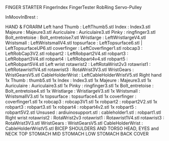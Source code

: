 


FINGER STARTER
    FingerIndex
    FingerTester
    RobRing
    Servo-Pulley

InMoovInBrest :

HAND & FORARM
	Left hand
		Thumb : LeftThumb5.stl
		Index : Index3.stl
		Majeure : Majeure3.stl
		Auriculaire : Auriculaire3.stl
		Pinky : ringfinger3.stl
		Bolt_entretoise : Bolt_entretoise7.stl
		Wristlarge : LeftWristlargeV4.stl
		Wristsmall : LeftWristsmallV4.stl
		topsurface : LeftTopsurface6.stl | LeftTopsurfaceUP6.stl
		coverfinger : LeftCoverfinger1.stl
		robcap3 : LeftRobCap3V2.stl
		robpart2 : LeftRobpart2V4.stl
		robpart3 : LeftRobpart3V4.stl
		robpart4 : LeftRobpart4v4.stl
		robpart5 : LeftRobpart5V4.stl
	Left wrist
		rotawrist2 : LeftRotaWrist2v3
		rotawrist1 : LeftRotawrist1V4.stl
		rotawrist3 : RotaWrist3V3.stl
		WristGears : WristGearsV5.stl
		CableHolderWrist : LeftCableHolderWristV5.stl
	Right hand
		1x Thumb : thumb5.stl
		1x Index : Index3.stl
		1x Majeure : Majeure3.stl
		1x Auriculaire : Auriculaire3.stl
		1x Pinky : ringfinger3.stl
		1x Bolt_entretoise : Bolt_entretoise4.stl
		1x Wristlarge : WristlargeV3.stl
		1x Wristsmall : WristsmallV3.stl
		1x topsurface : topsurface4.stl
		1x coverfinger : coverfinger1.stl
		1x robcap3 : robcap3V1.stl
		1x robpart2 : robpart2V2.stl
		1x robpart3 : robpart3.stl
		1x robpart4 : robpart4v2.stl
		1x robpart5 : robpart5V2.stl
	Unsused
		: ardiuinosupport.stl
		: cableholder1.stl
		: robpart1.stl
	Right wrist
		rotawrist2 : RotaWrist2v3
		rotawrist1 : Rotawrist1V4.stl
		rotawrist3 : RotaWrist3V3.stl
		WristGears : WristGearsV5.stl
		CableHolderWrist : CableHolderWristV5.stl
BICEP
SHOULDERS AND TORSO
HEAD, EYES and NECK
TOP STOMACH
MID STOMACH
LOW STOMACH
BACK COVER
